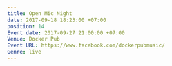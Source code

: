 ```yaml
---
title: Open Mic Night
date: 2017-09-18 18:23:00 +07:00
position: 14
Event date: 2017-09-27 21:00:00 +07:00
Venue: Docker Pub
Event URL: https://www.facebook.com/dockerpubmusic/
Genre: live
---
```


